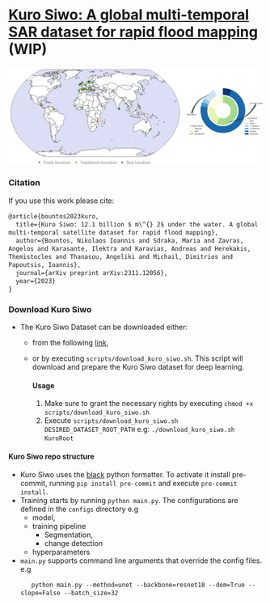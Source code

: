 # [Kuro Siwo: A global multi-temporal SAR dataset for rapid flood mapping](https://arxiv.org/abs/2311.12056)  (WIP)


![Kuro Siwo](imgs/kuro_spatial.png)

### Citation
If you use this work please cite:
```
@article{bountos2023kuro,
  title={Kuro Siwo: 12.1 billion $ m\^{} 2$ under the water. A global multi-temporal satellite dataset for rapid flood mapping},
  author={Bountos, Nikolaos Ioannis and Sdraka, Maria and Zavras, Angelos and Karasante, Ilektra and Karavias, Andreas and Herekakis, Themistocles and Thanasou, Angeliki and Michail, Dimitrios and Papoutsis, Ioannis},
  journal={arXiv preprint arXiv:2311.12056},
  year={2023}
}
```

### Download Kuro Siwo
- The Kuro Siwo Dataset can be downloaded either:
  - from the following [link](https://www.dropbox.com/scl/fo/nkqaa9se5zl3yng4bdai4/h?rlkey=bro222cvgu4lo3b4towo6gbmm&dl=0),


  - or by executing ```scripts/download_kuro_siwo.sh```. This script will download and prepare the Kuro Siwo dataset for deep learning.

    #### Usage 

    1. Make sure to grant the necessary rights by executing `chmod +x scripts/download_kuro_siwo.sh`
    2. Execute `scripts/download_kuro_siwo.sh DESIRED_DATASET_ROOT_PATH` e.g: `./download_kuro_siwo.sh KuroRoot`
   

#### Kuro Siwo repo structure 
  - Kuro Siwo uses the [black](https://github.com/psf/black) python formatter. To activate it install pre-commit, running `pip install pre-commit`
and execute `pre-commit install`.
  - Training starts by running `python main.py`. The configurations are defined in the `configs` directory
 e.g 
    - model,
    - training pipeline 
      - Segmentation,
      - change detection
    - hyperparameters
  - `main.py` supports command line arguments that override the config files.
     e.g 
      ```
         python main.py --method=unet --backbone=resnet18 --dem=True --slope=False --batch_size=32
      ```